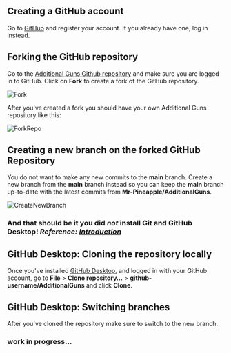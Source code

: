 ## Creating a GitHub account

Go to [GitHub](https://github.com/join) and register your account. If you already have one, log in instead.

## Forking the GitHub repository

Go to the [Additional Guns Github repository](https://github.com/Mr-Pineapple/AdditionalGuns) and make sure you are logged in to GitHub.
Click on **Fork** to create a fork of the GitHub repository.

![Fork](https://i.postimg.cc/nhhgv0Sv/Knipsel-396.png)

After you've created a fork you should have your own Additional Guns repository like this:

![ForkRepo](https://i.postimg.cc/8zX3wMxx/Knipsel-397.png)

## Creating a new branch on the forked GitHub Repository

You do not want to make any new commits to the **main** branch. Create a new branch from the **main** branch instead so you can keep the **main** branch up-to-date with the latest commits from **Mr-Pineapple/AdditionalGuns**.

![CreateNewBranch](https://i.postimg.cc/SRQcdpQq/create-new-branch.png)

### And that should be it you did _not_ install Git and GitHub Desktop! _Reference: [Introduction](https://github.com/Autovw/AdditionalGunsDocs/wiki/Contributing:-Introduction)_

## GitHub Desktop: Cloning the repository locally

Once you've installed [GitHub Desktop](https://desktop.github.com), and logged in with your GitHub account, go to **File** > **Clone repository...** > **github-username/AdditionalGuns** and click **Clone**.

## GitHub Desktop: Switching branches

After you've cloned the repository make sure to switch to the new branch.

### work in progress...